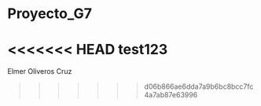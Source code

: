 # Proyecto_G7
<<<<<<< HEAD
test123
=======
Elmer Oliveros Cruz
>>>>>>> d06b866ae6dda7a9b6bc8bcc7fc4a7ab87e63996
